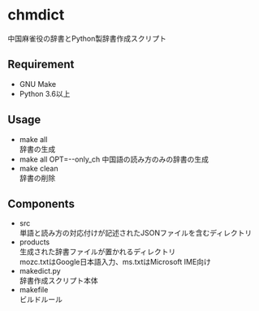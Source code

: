 # chmdict
中国麻雀役の辞書とPython製辞書作成スクリプト

## Requirement
 
* GNU Make
* Python 3.6以上

## Usage

* make all  
辞書の生成
* make all OPT=--only_ch
中国語の読み方のみの辞書の生成
* make clean  
辞書の削除

## Components

* src  
単語と読み方の対応付けが記述されたJSONファイルを含むディレクトリ
* products  
生成された辞書ファイルが置かれるディレクトリ  
mozc.txtはGoogle日本語入力、ms.txtはMicrosoft IME向け
* makedict.py  
辞書作成スクリプト本体
* makefile  
ビルドルール